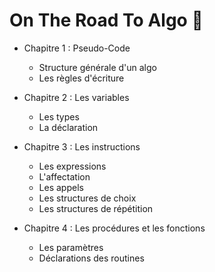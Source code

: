 # On The Road To Algo 💪

- Chapitre 1 : Pseudo-Code
    - Structure générale d'un algo
    - Les règles d'écriture
    
- Chapitre 2 : Les variables
    - Les types
    - La déclaration

- Chapitre 3 : Les instructions
    - Les expressions
    - L'affectation
    - Les appels
    - Les structures de choix
    - Les structures de répétition

- Chapitre 4 : Les procédures et les fonctions
    - Les paramètres
    - Déclarations des routines